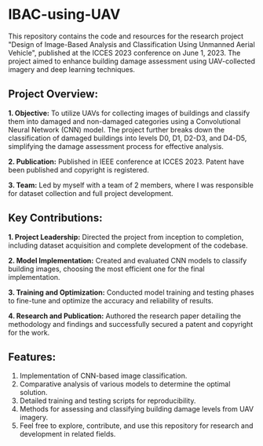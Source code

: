 # IBAC-using-UAV

This repository contains the code and resources for the research project "Design of Image-Based Analysis and Classification Using Unmanned Aerial Vehicle", published at the ICCES 2023 conference on June 1, 2023. The project aimed to enhance building damage assessment using UAV-collected imagery and deep learning techniques.

## Project Overview:
**1. Objective:** To utilize UAVs for collecting images of buildings and classify them into damaged and non-damaged categories using a Convolutional Neural Network (CNN) model. The project further breaks down the classification of damaged buildings into levels D0, D1, D2-D3, and D4-D5, simplifying the damage assessment process for effective analysis.

**2. Publication:** Published in IEEE conference at ICCES 2023. Patent have been published and copyright is registered.

**3. Team:** Led by myself with a team of 2 members, where I was responsible for dataset collection and full project development.

## **Key Contributions:**

**1. Project Leadership:** Directed the project from inception to completion, including dataset acquisition and complete development of the codebase.

**2. Model Implementation:** Created and evaluated CNN models to classify building images, choosing the most efficient one for the final implementation.

**3. Training and Optimization:** Conducted model training and testing phases to fine-tune and optimize the accuracy and reliability of results.

**4. Research and Publication:** Authored the research paper detailing the methodology and findings and successfully secured a patent and copyright for the work.

## **Features:**
1. Implementation of CNN-based image classification.
2. Comparative analysis of various models to determine the optimal solution.
3. Detailed training and testing scripts for reproducibility.
4. Methods for assessing and classifying building damage levels from UAV imagery.
5. Feel free to explore, contribute, and use this repository for research and development in related fields.
